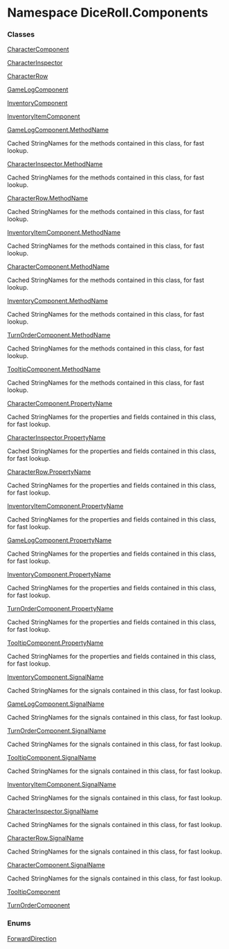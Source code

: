 # <a id="DiceRoll_Components"></a> Namespace DiceRoll.Components

### Classes

 [CharacterComponent](DiceRoll.Components.CharacterComponent.md)

 [CharacterInspector](DiceRoll.Components.CharacterInspector.md)

 [CharacterRow](DiceRoll.Components.CharacterRow.md)

 [GameLogComponent](DiceRoll.Components.GameLogComponent.md)

 [InventoryComponent](DiceRoll.Components.InventoryComponent.md)

 [InventoryItemComponent](DiceRoll.Components.InventoryItemComponent.md)

 [GameLogComponent.MethodName](DiceRoll.Components.GameLogComponent.MethodName.md)

Cached StringNames for the methods contained in this class, for fast lookup.

 [CharacterInspector.MethodName](DiceRoll.Components.CharacterInspector.MethodName.md)

Cached StringNames for the methods contained in this class, for fast lookup.

 [CharacterRow.MethodName](DiceRoll.Components.CharacterRow.MethodName.md)

Cached StringNames for the methods contained in this class, for fast lookup.

 [InventoryItemComponent.MethodName](DiceRoll.Components.InventoryItemComponent.MethodName.md)

Cached StringNames for the methods contained in this class, for fast lookup.

 [CharacterComponent.MethodName](DiceRoll.Components.CharacterComponent.MethodName.md)

Cached StringNames for the methods contained in this class, for fast lookup.

 [InventoryComponent.MethodName](DiceRoll.Components.InventoryComponent.MethodName.md)

Cached StringNames for the methods contained in this class, for fast lookup.

 [TurnOrderComponent.MethodName](DiceRoll.Components.TurnOrderComponent.MethodName.md)

Cached StringNames for the methods contained in this class, for fast lookup.

 [TooltipComponent.MethodName](DiceRoll.Components.TooltipComponent.MethodName.md)

Cached StringNames for the methods contained in this class, for fast lookup.

 [CharacterComponent.PropertyName](DiceRoll.Components.CharacterComponent.PropertyName.md)

Cached StringNames for the properties and fields contained in this class, for fast lookup.

 [CharacterInspector.PropertyName](DiceRoll.Components.CharacterInspector.PropertyName.md)

Cached StringNames for the properties and fields contained in this class, for fast lookup.

 [CharacterRow.PropertyName](DiceRoll.Components.CharacterRow.PropertyName.md)

Cached StringNames for the properties and fields contained in this class, for fast lookup.

 [InventoryItemComponent.PropertyName](DiceRoll.Components.InventoryItemComponent.PropertyName.md)

Cached StringNames for the properties and fields contained in this class, for fast lookup.

 [GameLogComponent.PropertyName](DiceRoll.Components.GameLogComponent.PropertyName.md)

Cached StringNames for the properties and fields contained in this class, for fast lookup.

 [InventoryComponent.PropertyName](DiceRoll.Components.InventoryComponent.PropertyName.md)

Cached StringNames for the properties and fields contained in this class, for fast lookup.

 [TurnOrderComponent.PropertyName](DiceRoll.Components.TurnOrderComponent.PropertyName.md)

Cached StringNames for the properties and fields contained in this class, for fast lookup.

 [TooltipComponent.PropertyName](DiceRoll.Components.TooltipComponent.PropertyName.md)

Cached StringNames for the properties and fields contained in this class, for fast lookup.

 [InventoryComponent.SignalName](DiceRoll.Components.InventoryComponent.SignalName.md)

Cached StringNames for the signals contained in this class, for fast lookup.

 [GameLogComponent.SignalName](DiceRoll.Components.GameLogComponent.SignalName.md)

Cached StringNames for the signals contained in this class, for fast lookup.

 [TurnOrderComponent.SignalName](DiceRoll.Components.TurnOrderComponent.SignalName.md)

Cached StringNames for the signals contained in this class, for fast lookup.

 [TooltipComponent.SignalName](DiceRoll.Components.TooltipComponent.SignalName.md)

Cached StringNames for the signals contained in this class, for fast lookup.

 [InventoryItemComponent.SignalName](DiceRoll.Components.InventoryItemComponent.SignalName.md)

Cached StringNames for the signals contained in this class, for fast lookup.

 [CharacterInspector.SignalName](DiceRoll.Components.CharacterInspector.SignalName.md)

Cached StringNames for the signals contained in this class, for fast lookup.

 [CharacterRow.SignalName](DiceRoll.Components.CharacterRow.SignalName.md)

Cached StringNames for the signals contained in this class, for fast lookup.

 [CharacterComponent.SignalName](DiceRoll.Components.CharacterComponent.SignalName.md)

Cached StringNames for the signals contained in this class, for fast lookup.

 [TooltipComponent](DiceRoll.Components.TooltipComponent.md)

 [TurnOrderComponent](DiceRoll.Components.TurnOrderComponent.md)

### Enums

 [ForwardDirection](DiceRoll.Components.ForwardDirection.md)

